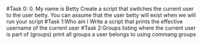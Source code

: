 #Task 0: 0. My name is Betty
Create a script that switches the current user to the user betty.
You can assume that the user betty will exist when we will run your script
#Task 1:Who am I
Write a script that prints the effective username of the current user
#Task 2:Groups listing where the current user is part of (groups)
print all groups a user belongs to using commang groups
